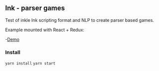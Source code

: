 ## Ink - parser games

Test of inkle Ink scripting format and NLP to create parser based games.

Example mounted with React + Redux:

-[Demo](http://ink-test-parser.surge.sh)

### Install

`yarn install`
`yarn start`
